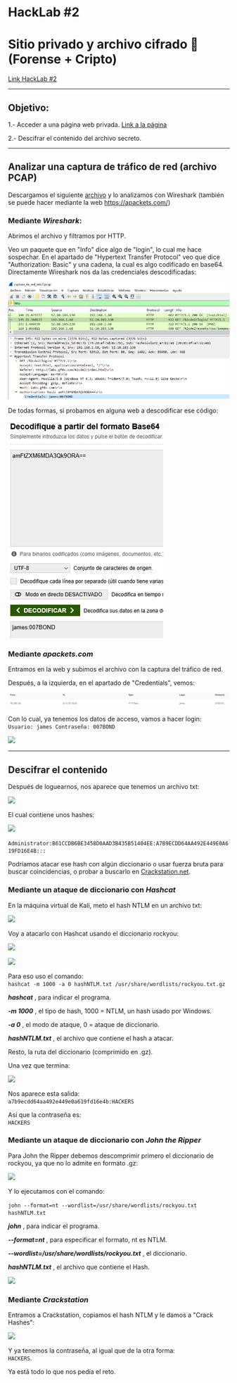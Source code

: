 # HackLab #2  
# Sitio privado y archivo cifrado 🔐 (Forense + Cripto)  
[Link HackLab #2](http://labs.gf0s.com/R2cde2/index.html)

---

## Objetivo:

1.- Acceder a una página web privada. [Link a la página](http://labs.gf0s.com/R2cde2/login)

2.- Descifrar el contenido del archivo secreto.

---

## Analizar una captura de tráfico de red (archivo PCAP)

Descargamos el siguiente [archivo](http://labs.gf0s.com/R2cde2/captura_de_red_reto2.pcap) y lo analizamos con Wireshark (también se puede hacer mediante la web https://apackets.com/)

### Mediante ***Wireshark***:

Abrimos el archivo y filtramos por HTTP.

Veo un paquete que en "Info" dice algo de "login", lo cual me hace sospechar. En el apartado de "Hypertext Transfer Protocol" veo que dice "Authorization: Basic" y una cadena, la cual es algo codificado en base64. Directamente Wireshark nos da las credenciales descodificadas:

![](images/HackLab2/2025-04-21-23-01-31.png)

De todas formas, si probamos en alguna web a descodificar ese código:

![](images/HackLab2/2025-04-21-23-04-26.png)

### Mediante ***apackets.com***

Entramos en la web y subimos el archivo con la captura del tráfico de red. 

Después, a la izquierda, en el apartado de "Credentials", vemos: 

![](images/HackLab2/2025-04-21-23-07-09.png)

Con lo cual, ya tenemos los datos de acceso, vamos a hacer login:  
```Usuario: james Contraseña: 007BOND```

![](images/HackLab2/2025-04-21-23-08-55.png)

---

## Descifrar el contenido

Después de loguearnos, nos aparece que tenemos un archivo txt:

![](images/HackLab2/2025-04-21-23-11-42.png)

El cual contiene unos hashes:

![](images/HackLab2/2025-04-21-23-17-26.png)

```Administrator:B61CCDB6BE3458D0AAD3B435B51404EE:A7B9ECDD64AA492E449E0A619FD16E4B:::```

Podríamos atacar ese hash con algún diccionario o usar fuerza bruta para buscar coincidencias, o probar a buscarlo en [Crackstation.net](https://crackstation.net/).

### Mediante un ataque de diccionario con ***Hashcat***

En la máquina virtual de Kali, meto el hash NTLM en un archivo txt: 

![](images/HackLab2/2025-04-21-23-45-31.png)

Voy a atacarlo con Hashcat usando el diccionario rockyou:

![](images/HackLab2/2025-04-21-23-46-44.png)

![](images/HackLab2/2025-04-21-23-47-54.png)

Para eso uso el comando:  
```hashcat -m 1000 -a 0 hashNTLM.txt /usr/share/wordlists/rockyou.txt.gz```

***hashcat*** , para indicar el programa.

***-m 1000*** , el tipo de hash, 1000 = NTLM, un hash usado por Windows.

***-a 0*** , el modo de ataque, 0 = ataque de diccionario.

***hashNTLM.txt*** , el archivo que contiene el hash a atacar.

Resto, la ruta del diccionario (comprimido en .gz).

Una vez que termina:

![](images/HackLab2/2025-04-21-23-53-44.png)

Nos aparece esta salida:  
```a7b9ecdd64aa492e449e0a619fd16e4b:HACKERS```

Así que la contraseña es:  
```HACKERS```

### Mediante un ataque de diccionario con ***John the Ripper***

Para John the Ripper debemos descomprimir primero el diccionario de rockyou, ya que no lo admite en formato .gz:

![](images/HackLab2/2025-04-22-00-18-44.png)

Y lo ejecutamos con el comando:

```john --format=nt --wordlist=/usr/share/wordlists/rockyou.txt hashNTLM.txt```

***john*** , para indicar el programa.

***--format=nt*** , para especificar el formato, nt es NTLM.

***--wordlist=/usr/share/wordlists/rockyou.txt*** , el diccionario.

***hashNTLM.txt*** , el archivo que contiene el Hash.

![](images/HackLab2/2025-04-22-00-24-39.png)

### Mediante ***Crackstation***

Entramos a Crackstation, copiamos el hash NTLM y le damos a "Crack Hashes":

![](images/HackLab2/2025-04-21-23-30-22.png)

Y ya tenemos la contraseña, al igual que de la otra forma:  
```HACKERS```.

Ya está todo lo que nos pedía el reto.

